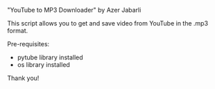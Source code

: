 "YouTube to MP3 Downloader" by Azer Jabarli

This script allows you to get and save video from YouTube in the .mp3 format. 

Pre-requisites:
 - pytube library installed
 - os library installed

Thank you!
